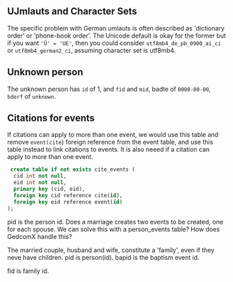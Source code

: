 ## UJmlauts and Character Sets

The specific problem with German umlauts is often described as 'dictionary order' or 'phone-book order'.
The Unicode default is okay for the former but if you want `'Ü' = 'UE'`, then you could consider
`utf8mb4_de_pb_0900_ai_ci` or `utf8mb4_german2_ci`, assuming character set is utf8mb4.

## Unknown person

The unknown person has `id` of 1, and `fid` and `mid`,  badte of `0000-00-00`, `bdorf` of `unknown`.

## Citations for events

If citations can apply to more than one event, we would use this table and remove `event(cite`) foreign reference from the event table, and use this 
table instead to link citations to events. It is also neeed if a citation can apply to more than one event.

```sql
 create table if not exists cite_events (
  cid int not null,
  eid int not null,
  primary key (cid, eid),
  foreign key cid reference cite(id),
  foreign key eid reference event(id)
);
```

pid is the person id.  Does a marriage creates two events to be created, one for each spouse. We can solve this
with a person_events table?
How does GedcomX handle this?

The married couple, husband and wife, constitute a 'family', even if they neve have children.
pid is person(id).  bapid is the baptism event id.

fid is family id.
